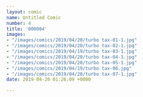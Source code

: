 ```yaml
---
layout: comic
name: Untitled Comic
number: 4
title: '000004'
images:
- "/images/comics/2019/04/20/turbo tax-01-1.jpg"
- "/images/comics/2019/04/20/turbo tax-02-1.jpg"
- "/images/comics/2019/04/19/turbo tax-03-1.jpg"
- "/images/comics/2019/04/20/turbo tax-04-1.jpg"
- "/images/comics/2019/04/20/turbo tax-05-1.jpg"
- "/images/comics/2019/04/19/turbo tax-06.jpg"
- "/images/comics/2019/04/20/turbo tax-07-1.jpg"
date: 2019-04-20 01:26:09 +0000

---
```

